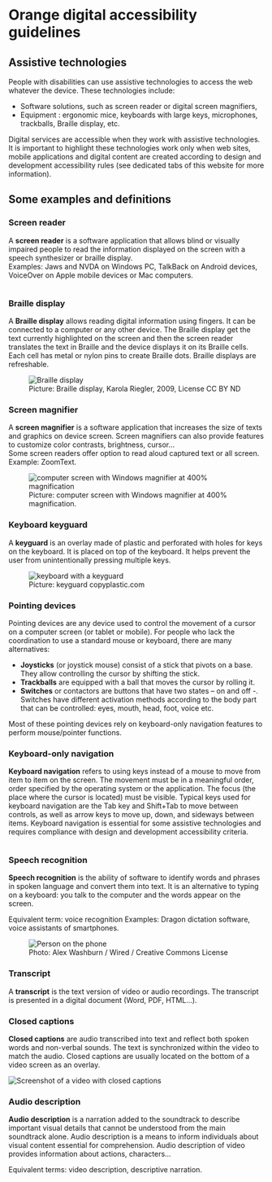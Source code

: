 # Orange digital accessibility guidelines <h2 class="page-title">Assistive technologies</h2>
<script>$(document).ready(function () {
    setBreadcrumb([{"label":"Assistive technologies"}]);
});</script>

People with disabilities can use assistive technologies to access the web whatever the device. These technologies include:
- Software solutions, such as screen reader or digital screen magnifiers,
- Equipment : ergonomic mice, keyboards with large keys, microphones, trackballs, Braille display, etc.

Digital services are accessible when they work with assistive technologies. It is important to highlight these technologies work only when web sites, mobile applications and digital content are created according to design and development accessibility rules (see dedicated tabs of this website for more information).

## Some examples and definitions
### Screen reader

A **screen reader** is a software application that allows blind or visually impaired people to read the information displayed on the screen with a speech synthesizer or braille display.  
Examples: Jaws and NVDA on Windows PC, TalkBack on Android devices, VoiceOver on Apple mobile devices or Mac computers.

<img src="../images/audio.jpg" alt="" class="img-fluid">

### Braille display
A **Braille display** allows reading digital information using fingers. It can be connected to a computer or any other device.  The Braille display get the text currently highlighted on the screen and then the screen reader translates the text in Braille and the device displays it on its Braille cells. Each cell has metal or nylon pins to create Braille dots. Braille displays are refreshable.

<figure>
    <img src="../images/plage-braille.jpg" alt="Braille display" class="img-fluid">
    <figcaption>Picture: Braille display, Karola Riegler, 2009, License CC BY ND</figcaption>
</figure>

### Screen magnifier

A **screen magnifier** is a software application that increases the size of texts and graphics on device screen. Screen magnifiers can also provide features to customize color contrasts, brightness, cursor…  
Some screen readers offer option to read aloud captured text or all screen.  
Example: ZoomText.

<figure>
    <img src="../images/loupe.jpg" alt="computer screen with Windows magnifier at 400% magnification" class="img-fluid">
    <figcaption>Picture: computer screen with Windows magnifier at 400% magnification.</figcaption>
</figure>

### Keyboard keyguard

A **keyguard** is an overlay made of plastic and perforated with holes for keys on the keyboard. It is placed on top of the keyboard. It helps prevent the user from unintentionally pressing multiple keys.

<figure>
    <img src="../images/guidedoigt.jpg" alt="keyboard with a keyguard" class="img-fluid">
    <figcaption>Picture: keyguard copyplastic.com</figcaption>
</figure>

### Pointing devices

Pointing devices are any device used to control the movement of a cursor on a computer screen (or tablet or mobile). For people who lack the coordination to use a standard mouse or keyboard, there are many alternatives:
- **Joysticks** (or joystick mouse) consist of a stick that pivots on a base. They allow controlling the cursor by shifting the stick. 
- **Trackballs** are equipped with a ball that moves the cursor by rolling it.
- **Switches** or contactors are buttons that have two states – on and off -. Switches have different activation methods according to the body part that can be controlled: eyes, mouth, head, foot, voice etc.  

Most of these pointing devices rely on keyboard-only navigation features to perform mouse/pointer functions.   

### Keyboard-only navigation
**Keyboard navigation** refers to using keys instead of a mouse to move from item to item on the screen. The movement must be in a meaningful order, order specified by the operating system or the application. The focus (the place where the cursor is located) must be visible. 
Typical keys used for keyboard navigation are the Tab key and Shift+Tab to move between controls, as well as arrow keys to move up, down, and sideways between items.
Keyboard navigation is essential for some assistive technologies and requires compliance with design and development accessibility criteria.

<img src="../images/clavier.jpg" alt="" class="img-fluid">

### Speech recognition
**Speech recognition** is the ability of software to identify words and phrases in spoken language and convert them into text. It is an alternative to typing on a keyboard: you talk to the computer and the words appear on the screen.  

Equivalent term: voice recognition
Examples: Dragon dictation software, voice assistants of smartphones.
<figure>
    <img src="../images/vocale.jpg" alt="Person on the phone" class="img-fluid">
    <figcaption>Photo: Alex Washburn / Wired / Creative Commons License</figcaption>
</figure>

### Transcript
A **transcript** is the text version of video or audio recordings. The transcript is presented in a digital document (Word, PDF, HTML...).

### Closed captions
**Closed captions** are audio transcribed into text and reflect both spoken words and non-verbal sounds. The text is synchronized within the video to match the audio. Closed captions are usually located on the bottom of a video screen as an overlay.

<img src="../images/soustitres.jpg" alt="Screenshot of a video with closed captions" class="img-fluid">    

### Audio description
**Audio description** is a narration added to the soundtrack to describe important visual details that cannot be understood from the main soundtrack alone.  Audio description is a means to inform individuals about visual content essential for comprehension.  Audio description of video provides information about actions, characters…  

Equivalent terms: video description, descriptive narration.


&nbsp;
<!--  This file is part of a11y-guidelines | Our vision of mobile & web accessibility guidelines and best practices, with valid/invalid examples.
 Copyright (C) 2016  Orange SA
 See the Creative Commons Legal Code Attribution-ShareAlike 3.0 Unported License for more details (LICENSE file). -->